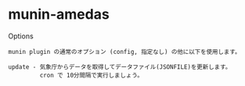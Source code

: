 # munin-amedas

Options

    munin plugin の通常のオプション (config, 指定なし) の他に以下を使用します。

    update - 気象庁からデータを取得してデータファイル(JSONFILE)を更新します。
             cron で 10分間隔で実行しましょう。

    
